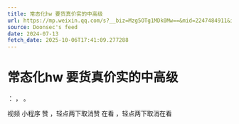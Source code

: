 ```yaml
---
title: 常态化hw 要货真价实的中高级
url: https://mp.weixin.qq.com/s?__biz=Mzg5OTg1MDk0Mw==&mid=2247484911&idx=1&sn=f78ed65ccdf8c7e7aea5545ae2ec0b3e
source: Doonsec's feed
date: 2024-07-13
fetch_date: 2025-10-06T17:41:09.277288
---
```


# 常态化hw 要货真价实的中高级

：
，
。

视频
小程序
赞
，轻点两下取消赞
在看
，轻点两下取消在看
